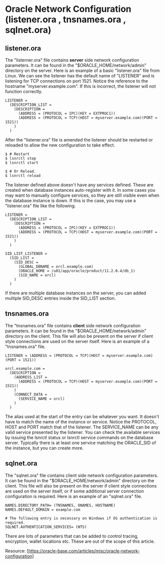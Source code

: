 # Oracle Network Configuration (listener.ora , tnsnames.ora , sqlnet.ora)
## listener.ora
The "listerner.ora" file contains **server** side network configuration parameters. It can be found in the "$ORACLE_HOME/network/admin" directory on the server. Here is an example of a basic "listener.ora" file from Linux. We can see the listener has the default name of "LISTENER" and is listening for TCP connections on port 1521. Notice the reference to the hostname "myserver.example.com". If this is incorrect, the listener will not function correctly.
```
LISTENER =
  (DESCRIPTION_LIST =
    (DESCRIPTION =
      (ADDRESS = (PROTOCOL = IPC)(KEY = EXTPROC1)) 
      (ADDRESS = (PROTOCOL = TCP)(HOST = myserver.example.com)(PORT = 1521))
    )
  )
```
After the "listener.ora" file is amended the listener should be restarted or reloaded to allow the new configuration to take effect.
```
$ # Restart
$ lsnrctl stop
$ lsnrctl start

$ # Or Reload.
$ lsnrctl reload
```
The listener defined above doesn't have any services defined. These are created when database instances auto-register with it. In some cases you may want to manually configure services, so they are still visible even when the database instance is down. If this is the case, you may use a "listener.ora" file like the following.
```
LISTENER =
  (DESCRIPTION_LIST =
    (DESCRIPTION =
      (ADDRESS = (PROTOCOL = IPC)(KEY = EXTPROC1)) 
      (ADDRESS = (PROTOCOL = TCP)(HOST = myserver.example.com)(PORT = 1521))
    )
  )

SID_LIST_LISTENER =
  (SID_LIST =
    (SID_DESC =
      (GLOBAL_DBNAME = orcl.example.com)
      (ORACLE_HOME = /u01/app/oracle/product/11.2.0.4/db_1)
      (SID_NAME = orcl)
    )
  )
```
If there are multiple database instances on the server, you can added multiple SID_DESC entries inside the SID_LIST section.
## tnsnames.ora
The "tnsnames.ora" file contains **client** side network configuration parameters. It can be found in the "$ORACLE_HOME/network/admin" directory on the client. This file will also be present on the server if client style connections are used on the server itself. Here is an example of a "tnsnames.ora" file.
```
LISTENER = (ADDRESS = (PROTOCOL = TCP)(HOST = myserver.example.com)(PORT = 1521))

orcl.example.com =
  (DESCRIPTION =
    (ADDRESS_LIST =
      (ADDRESS = (PROTOCOL = TCP)(HOST = myserver.example.com)(PORT = 1521))
    )
    (CONNECT_DATA =
      (SERVICE_NAME = orcl)
    )
  )
```
The alias used at the start of the entry can be whatever you want. It doesn't have to match the name of the instance or service. Notice the PROTOCOL, HOST and PORT match that of the listener. The SERVICE_NAME can be any valid service presented by the listener. You can check the available services by issuing the lsnrctl status or lsnrctl service commands on the database server. Typically there is at least one service matching the ORACLE_SID of the instance, but you can create more.
## sqlnet.ora
The "sqlnet.ora" file contains client side network configuration parameters. It can be found in the "$ORACLE_HOME/network/admin" directory on the client. This file will also be present on the server if client style connections are used on the server itself, or if some additional server connection configuration is required. Here is an example of an "sqlnet.ora" file.
```
NAMES.DIRECTORY_PATH= (TNSNAMES, ONAMES, HOSTNAME)
NAMES.DEFAULT_DOMAIN = example.com

# The following entry is necessary on Windows if OS authentication is required.
SQLNET.AUTHENTICATION_SERVICES= (NTS)
```
There are lots of parameters that can be added to control tracing, encryption, wallet locations etc. These are out of the scope of this article.

Resource: [https://oracle-base.com/articles/misc/oracle-network-configuration]